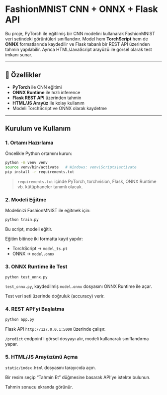 # FashionMNIST CNN + ONNX + Flask API

Bu proje, PyTorch ile eğitilmiş bir CNN modelini kullanarak FashionMNIST veri setindeki görüntüleri sınıflandırır. Model hem **TorchScript** hem de **ONNX** formatlarında kaydedilir ve Flask tabanlı bir REST API üzerinden tahmin yapılabilir. Ayrıca HTML/JavaScript arayüzü ile görsel olarak test imkanı sunar.

---

## 🚀 Özellikler
- **PyTorch** ile CNN eğitimi
- **ONNX Runtime** ile hızlı inference
- **Flask REST API** üzerinden tahmin
- **HTML/JS Arayüz** ile kolay kullanım
- Modeli TorchScript ve ONNX olarak kaydetme

---

## Kurulum ve Kullanım

### 1. Ortamı Hazırlama

Öncelikle Python ortamını kurun:

```bash
python -m venv venv
source venv/bin/activate   # Windows: venv\Scripts\activate
pip install -r requirements.txt
```

> `requirements.txt` içinde PyTorch, torchvision, Flask, ONNX Runtime vb. kütüphaneler tanımlı olacak.

### 2. Modeli Eğitme

Modelinizi FashionMNIST ile eğitmek için:

```bash
python train.py
```

Bu script, modeli eğitir.

Eğitim bitince iki formatta kayıt yapılır:

- TorchScript → `model_ts.pt`
- ONNX → `model.onnx`

### 3. ONNX Runtime ile Test

```bash
python test_onnx.py
```

`test_onnx.py`, kaydedilmiş `model.onnx` dosyasını ONNX Runtime ile açar.

Test veri seti üzerinde doğruluk (accuracy) verir.

### 4. REST API’yi Başlatma

```bash
python app.py
```

Flask API `http://127.0.0.1:5000` üzerinde çalışır.

`/predict` endpoint’i görsel dosyayı alır, modeli kullanarak sınıflandırma yapar.

### 5. HTML/JS Arayüzünü Açma

`static/index.html` dosyasını tarayıcıda açın.

Bir resim seçip “Tahmin Et” düğmesine basarak API’ye istekte bulunun.

Tahmin sonucu ekranda görünür.
